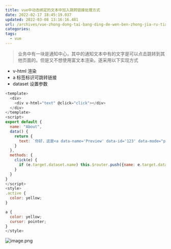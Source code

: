 ```yaml
---
title: vue中动态绑定的文本中加入跳转链接处理方式
date: 2022-02-17 18:45:19.037
updated: 2022-03-08 13:16:16.481
url: /archives/vue-zhong-dong-tai-bang-ding-de-wen-ben-zhong-jia-ru-tiao-zhuan-lian-jie-chu-li-fang-shi
categories:
tags:
  - vue
---
```


> 业务中有一块是通知中心，其中的通知文本中有的文字是可以点击跳转到其他页面的。但是又不想使用富文本渲染。遂采用以下实现方式

- v-html 渲染
- a 标签标识可跳转链接
- dataset 设置参数

```javascript
<template>
  <div>
    <div v-html="text" @click="click"></div>
  </div>
</template>
<script>
export default {
  name: "About",
  data() {
    return {
      text: `你好，这是<a data-name='Preview' data-id='123' data-mode="preview">链接</a>。这是 <span class="active">强调色</span> 的文本`
    }
  },
  methods: {
    click(e) {
      if (e.target.dataset.name) this.$router.push({name: e.target.dataset.name, params: e.target.dataset})
    }
  }
}
</script>
<style>
.active {
  color: yellow;
}

a {
  color: yellow;
  cursor: pointer;
}
</style>

```

![image.png](https://cdn.jsdelivr.net/gh/houxiaozhao/imageLibrary@master/uPic/2022/05/20/0gpmgb.png)
